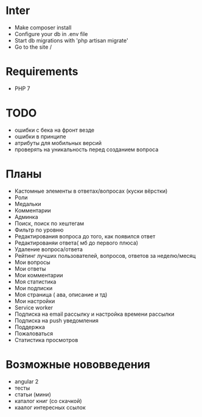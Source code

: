 # Inter
- Make composer install
- Configure your db in .env file
- Start db migrations with 'php artisan migrate'
- Go to the site /

# Requirements
- PHP 7

# TODO
- ошибки с бека на фронт везде
- ошибки в принципе
- атрибуты для мобильных версий
- проверять на уникальность перед созданием вопроса

# Планы
- Кастомные элементы в ответах/вопросах (куски вёрстки)
- Роли
- Медальки
- Комментарии
- Админка
- Поиск, поиск по хештегам
- Фильтр по уровню
- Редактирования вопроса до того, как появился ответ
- Редактированяи ответа( мб до первого плюса)
- Удаление вопроса/ответа
- Рейтинг лучших пользователей, вопросов, ответов за неделю/месяц
- Мои вопросы
- Мои ответы
- Мои комментарии
- Моя статистика
- Мои подписки
- Моя страница ( ава, описание и тд)
- Мои настройки
- Service worker
- Подписка на email рассылку и настройка времени рассылки
- Подписка на push уведомления
- Поддержка
- Пожаловаться
- Статистика просмотров

# Возможные нововведения
- angular 2
- тесты
- статьи (мини)
- каталог книг (со скачкой)
- каалог интересных ссылок